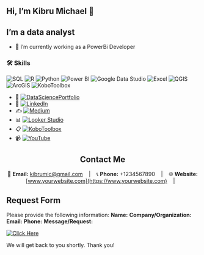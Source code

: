 ## Hi,  I’m Kibru Michael 👋
## I’m a data analyst 

- 🔭 I’m currently working as a PowerBi Developer
  


### 🛠 Skills
![SQL](https://img.shields.io/badge/SQL-4479A1?style=for-the-badge&logo=sql&logoColor=white)
![R](https://img.shields.io/badge/R-276DC3?style=for-the-badge&logo=r&logoColor=white)
![Python](https://img.shields.io/badge/Python-3776AB?style=for-the-badge&logo=python&logoColor=white)
![Power BI](https://img.shields.io/badge/Power%20BI-F2C811?style=for-the-badge&logo=power%20bi&logoColor=white)
![Google Data Studio](https://img.shields.io/badge/Google%20Data%20Studio-4285F4?style=for-the-badge&logo=google%20data%20studio&logoColor=white)
![Excel](https://img.shields.io/badge/Excel-217346?style=for-the-badge&logo=microsoft-excel&logoColor=white)
![QGIS](https://img.shields.io/badge/QGIS-3A6F3E?style=for-the-badge&logo=qgis&logoColor=white)
![ArcGIS](https://img.shields.io/badge/ArcGIS-0067A3?style=for-the-badge&logo=arcgis&logoColor=white)
![KoboToolbox](https://img.shields.io/badge/KoboToolbox-3A6F3E?style=for-the-badge&logo=koBoToolbox&logoColor=white)


- 🏡 [![DataSciencePortfolio](https://img.shields.io/badge/DataSciencePortfolio-Visit-0e76a8)](https://www.datascienceportfol.io/kibrumichael)
- 💼 [![LinkedIn](https://img.shields.io/badge/LinkedIn-Connect-blue)](https://www.linkedin.com/in/kibrumichael)
- ✍️ [![Medium](https://img.shields.io/badge/Medium-Follow-black)](https://medium.com/@kibrumic_38180)
- 📊 [![Looker Studio](https://img.shields.io/badge/Looker%20Studio-View-red)](https://lookerstudio.google.com/reporting/b5a29bf0-72bc-44b5-af89-3ea87fee23e7)
- 📋 [![KoboToolbox](https://img.shields.io/badge/KoboToolbox-Access-blue)](https://ee.kobotoolbox.org/x/qEghiBcq)
- 📹 [![YouTube](https://img.shields.io/badge/YouTube-Subscribe-red)](https://www.youtube.com/@Kibru.Michael12)



<div align="center">
  
## Contact Me

📧 **Email:** kibrumic@gmail.com &nbsp;&nbsp; | &nbsp;&nbsp; 📞 **Phone:** +1234567890 &nbsp;&nbsp; | &nbsp;&nbsp; 🌐 **Website:** [www.yourwebsite.com](https://www.yourwebsite.com) &nbsp;&nbsp; | &nbsp;&nbsp; 

<div align="left">

## Request Form

Please provide the following information:
**Name:**
**Company/Organization:**
**Email:**
**Phone:**
**Message/Request:**


[![Click Here](https://img.shields.io/badge/Click%20Here-Fill%20the%20Form-blue)](https://ee.kobotoolbox.org/x/8nN6GxtS)






                           
 
 
 







We will get back to you shortly. Thank you!






